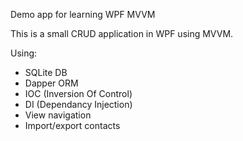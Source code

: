Demo app for learning WPF MVVM

This is a small CRUD application in WPF using MVVM.

Using:
  - SQLite DB
  - Dapper ORM
  - IOC (Inversion Of Control)
  - DI (Dependancy Injection)
  - View navigation
  - Import/export contacts
